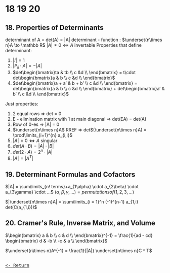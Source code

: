 # 18 19 20

## 18. Properties of Determinants

determinant of A = det(A) = |A|
determinant - function : $\underset{n\times n}A \to \mathbb R$
$|A| \neq 0 \iff A$ invertable
Properties that define determinant:

1. $|I| = 1$
2. $|P_{ij}\cdot A| = - |A|$
3. $det\begin{bmatrix}ta & tb \\ c &d \\ \end{bmatrix} = t\cdot det\begin{bmatrix}a & b \\ c &d \\ \end{bmatrix}$
4. $det\begin{bmatrix}a + a’ & b + b’ \\ c &d \\ \end{bmatrix} = det\begin{bmatrix}a & b \\ c &d \\ \end{bmatrix} + det\begin{bmatrix}a’ & b’ \\ c &d \\ \end{bmatrix}$

Just properties:

1. 2 equal rows ⇒ det = 0
2. E - elimination matrix with 1 at main diagonal ⇒ det(EA) = det(A)
3. Row of 0-es ⇒ |A| = 0
4. $\underset{n\times n}A$ RREF $⇒$ det$(\underset{n\times n}A) = \prod\limits_{i=1}^{n} a_{i,i}$
5. $|A| = 0 \iff A$ singular
6. $det(A\cdot B) = |A|\cdot|B|$
7. $det(2\cdot A) = 2^n \cdot |A|$
8. $|A| = |A^T|$

## 19. Determinant Formulas and Cofactors

$|A| = \sum\limits_{n! terms}+a_{1\alpha} \cdot a_{2\beta} \cdot a_{3\gamma} \cdot …$
$(\alpha, \beta, \gamma, …) = permutations of (1,2,3, …)$

$|\underset{n\times n}A| = \sum\limits_{i = 1}^n (-1)^{n-1} a_{1,i} det(C(a_{1,i}))$

## 20. Cramer's Rule, Inverse Matrix, and Volume

$\begin{bmatrix} a & b \\ c & d \\ \end{bmatrix}^{-1} = \frac{1}{ad - cd} \begin{bmatrix} d & -b \\ -c & a \\ \end{bmatrix}$

$\underset{n\times n}A^{-1} = \frac{1}{|A|} \underset{n\times n}C ^ T$

[<kbd><br><- Return<br></kbd>](MIT.md)
